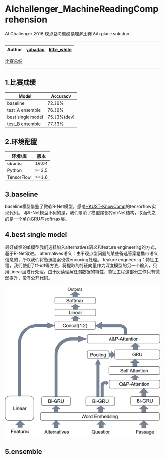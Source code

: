 # AIchallenger_MachineReadingComprehension
AI Challenger 2018 观点型问题阅读理解比赛 8th place solution

****

|Author|[yuhaitao](https://github.com/yuhaitao1994)|[little_white](https://github.com/faverous)|
|---|---|---

[比赛总结]()
****

## 1.比赛成绩
|Model|Accuracy|
|---|---
|baseline|72.36%
|test_A ensemble|76.39%
|best single model|75.13%(dev)
|test_B ensemble|77.33%


## 2.环境配置

|环境/库|版本|
|---|---
|ubuntu|16.04
|Python|>=3.5
|TensorFlow|>=1.6

## 3.baseline

baseline模型借鉴了微软R-Net模型，感谢[HKUST-KnowComp](https://github.com/HKUST-KnowComp/R-Net)的tensorflow实现代码。
与R-Net模型不同的是，我们取消了模型尾部的ptrNet结构，取而代之的是一个单向GRU与softmax层。


## 4.best single model

最好成绩的单模型我们选择加入alternatives语义和feature engineering的方式，基于R-Net改进。
alternatives语义：由于观点型问题的某些备选答案是携带语义信息的，所以我们将备选答案也做encoding处理。
feature engneering：特征工程，我们使用了tf-idf等方法，将提取的特征向量作为深度模型的另一个输入，只用Linear层进行处理。由于阅读理解任务数据的特性，特征工程这部分工作只有微弱提升，没有公开代码。

![best single model](/pics/model.png)

## 5.ensemble


